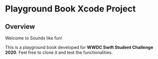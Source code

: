 #  Playground Book Xcode Project #

## Overview ##

Welcome to Sounds like fun!

This is a playground book developed for **WWDC Swift Student Challenge 2020**. Feel free to clone it and test the functionalities.
